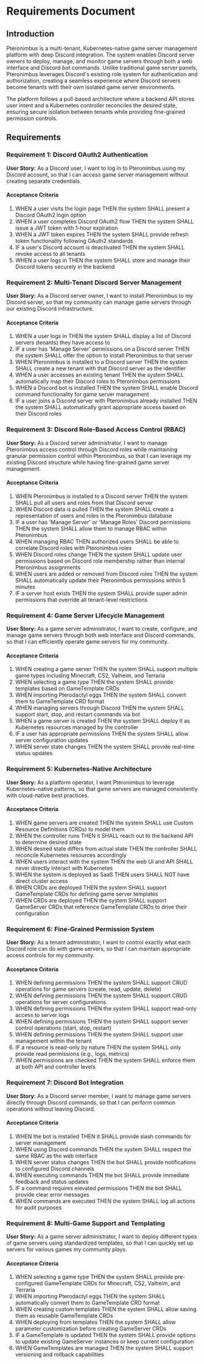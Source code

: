 # Requirements Document

## Introduction

Pteronimbus is a multi-tenant, Kubernetes-native game server management platform with deep Discord integration. The system enables Discord server owners to deploy, manage, and monitor game servers through both a web interface and Discord bot commands. Unlike traditional game server panels, Pteronimbus leverages Discord's existing role system for authentication and authorization, creating a seamless experience where Discord servers become tenants with their own isolated game server environments.

The platform follows a pull-based architecture where a backend API stores user intent and a Kubernetes controller reconciles the desired state, ensuring secure isolation between tenants while providing fine-grained permission controls.

## Requirements

### Requirement 1: Discord OAuth2 Authentication

**User Story:** As a Discord user, I want to log in to Pteronimbus using my Discord account, so that I can access game server management without creating separate credentials.

#### Acceptance Criteria

1. WHEN a user visits the login page THEN the system SHALL present a Discord OAuth2 login option
2. WHEN a user completes Discord OAuth2 flow THEN the system SHALL issue a JWT token with 1-hour expiration
3. WHEN a JWT token expires THEN the system SHALL provide refresh token functionality following OAuth2 standards
4. IF a user's Discord account is deactivated THEN the system SHALL revoke access to all tenants
5. WHEN a user logs in THEN the system SHALL store and manage their Discord tokens securely in the backend

### Requirement 2: Multi-Tenant Discord Server Management

**User Story:** As a Discord server owner, I want to install Pteronimbus to my Discord server, so that my community can manage game servers through our existing Discord infrastructure.

#### Acceptance Criteria

1. WHEN a user logs in THEN the system SHALL display a list of Discord servers (tenants) they have access to
2. IF a user has 'Manage Server' permissions on a Discord server THEN the system SHALL offer the option to install Pteronimbus to that server
3. WHEN Pteronimbus is installed to a Discord server THEN the system SHALL create a new tenant with that Discord server as the identifier
4. WHEN a user accesses an existing tenant THEN the system SHALL automatically map their Discord roles to Pteronimbus permissions
5. WHEN a Discord bot is installed THEN the system SHALL enable Discord command functionality for game server management
6. IF a user joins a Discord server with Pteronimbus already installed THEN the system SHALL automatically grant appropriate access based on their Discord roles

### Requirement 3: Discord Role-Based Access Control (RBAC)

**User Story:** As a Discord server administrator, I want to manage Pteronimbus access control through Discord roles while maintaining granular permission control within Pteronimbus, so that I can leverage my existing Discord structure while having fine-grained game server management.

#### Acceptance Criteria

1. WHEN Pteronimbus is installed to a Discord server THEN the system SHALL pull all users and roles from that Discord server
2. WHEN Discord data is pulled THEN the system SHALL create a representation of users and roles in the Pteronimbus database
3. IF a user has 'Manage Server' or 'Manage Roles' Discord permissions THEN the system SHALL allow them to manage RBAC within Pteronimbus
4. WHEN managing RBAC THEN authorized users SHALL be able to correlate Discord roles with Pteronimbus roles
5. WHEN Discord roles change THEN the system SHALL update user permissions based on Discord role membership rather than internal Pteronimbus assignments
6. WHEN users are added or removed from Discord roles THEN the system SHALL automatically update their Pteronimbus permissions within 5 minutes
7. IF a server host exists THEN the system SHALL provide super admin permissions that override all tenant-level restrictions

### Requirement 4: Game Server Lifecycle Management

**User Story:** As a game server administrator, I want to create, configure, and manage game servers through both web interface and Discord commands, so that I can efficiently operate game servers for my community.

#### Acceptance Criteria

1. WHEN creating a game server THEN the system SHALL support multiple game types including Minecraft, CS2, Valheim, and Terraria
2. WHEN selecting a game type THEN the system SHALL provide templates based on GameTemplate CRDs
3. WHEN importing Pterodactyl eggs THEN the system SHALL convert them to GameTemplate CRD format
4. WHEN managing servers through Discord THEN the system SHALL support start, stop, and restart commands via bot
5. WHEN a game server is created THEN the system SHALL deploy it as Kubernetes resources managed by the controller
6. IF a user has appropriate permissions THEN the system SHALL allow server configuration updates
7. WHEN server state changes THEN the system SHALL provide real-time status updates

### Requirement 5: Kubernetes-Native Architecture

**User Story:** As a platform operator, I want Pteronimbus to leverage Kubernetes-native patterns, so that game servers are managed consistently with cloud-native best practices.

#### Acceptance Criteria

1. WHEN game servers are created THEN the system SHALL use Custom Resource Definitions (CRDs) to model them
2. WHEN the controller runs THEN it SHALL reach out to the backend API to determine desired state
3. WHEN desired state differs from actual state THEN the controller SHALL reconcile Kubernetes resources accordingly
4. WHEN users interact with the system THEN the web UI and API SHALL never directly interact with Kubernetes
5. WHEN the system is deployed as SaaS THEN users SHALL NOT have direct cluster access
7. WHEN CRDs are deployed THEN the system SHALL support GameTemplate CRDs for defining game server templates
8. WHEN CRDs are deployed THEN the system SHALL support GameServer CRDs that reference GameTemplate CRDs to drive their configuration

### Requirement 6: Fine-Grained Permission System

**User Story:** As a tenant administrator, I want to control exactly what each Discord role can do with game servers, so that I can maintain appropriate access controls for my community.

#### Acceptance Criteria

1. WHEN defining permissions THEN the system SHALL support CRUD operations for game servers (create, read, update, delete)
2. WHEN defining permissions THEN the system SHALL support CRUD operations for server configurations
3. WHEN defining permissions THEN the system SHALL support read-only access to server logs
4. WHEN defining permissions THEN the system SHALL support server control operations (start, stop, restart)
5. WHEN defining permissions THEN the system SHALL support user management within the tenant
6. IF a resource is read-only by nature THEN the system SHALL only provide read permissions (e.g., logs, metrics)
7. WHEN permissions are checked THEN the system SHALL enforce them at both API and controller levels

### Requirement 7: Discord Bot Integration

**User Story:** As a Discord server member, I want to manage game servers directly through Discord commands, so that I can perform common operations without leaving Discord.

#### Acceptance Criteria

1. WHEN the bot is installed THEN it SHALL provide slash commands for server management
2. WHEN using Discord commands THEN the system SHALL respect the same RBAC as the web interface
3. WHEN server status changes THEN the bot SHALL provide notifications to configured Discord channels
4. WHEN executing commands THEN the bot SHALL provide immediate feedback and status updates
5. IF a command requires elevated permissions THEN the bot SHALL provide clear error messages
6. WHEN commands are executed THEN the system SHALL log all actions for audit purposes

### Requirement 8: Multi-Game Support and Templating

**User Story:** As a game server administrator, I want to deploy different types of game servers using standardized templates, so that I can quickly set up servers for various games my community plays.

#### Acceptance Criteria

1. WHEN selecting a game type THEN the system SHALL provide pre-configured GameTemplate CRDs for Minecraft, CS2, Valheim, and Terraria
2. WHEN importing Pterodactyl eggs THEN the system SHALL automatically convert them to GameTemplate CRD format
3. WHEN creating custom templates THEN the system SHALL allow saving them as reusable GameTemplate CRDs
4. WHEN deploying from templates THEN the system SHALL allow parameter customization before creating GameServer CRDs
5. IF a GameTemplate is updated THEN the system SHALL provide options to update existing GameServer instances or keep current configuration
6. WHEN GameTemplates are managed THEN the system SHALL support versioning and rollback capabilities